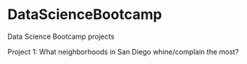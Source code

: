 # DataScienceBootcamp
Data Science Bootcamp projects

Project 1: What neighborhoods in San Diego whine/complain the most?
